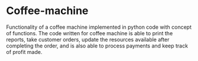 # Coffee-machine
Functionality of a coffee machine implemented in python code with concept of functions. The code written for coffee machine is able to print the reports, take customer orders, update the resources available after completing the order, and is also able to process payments and keep track of profit made.
